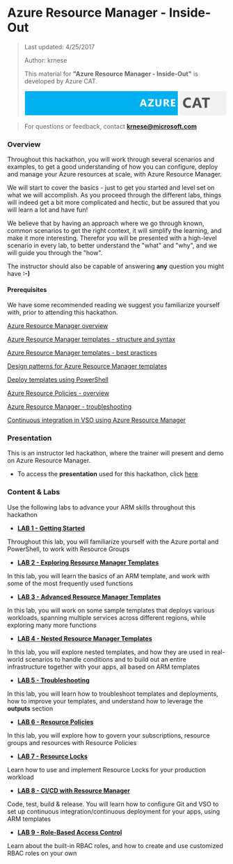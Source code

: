 # Azure Resource Manager - Inside-Out
>Last updated: 4/25/2017
>
>Author: krnese
>
>This material for **"Azure Resource Manager - Inside-Out"** is developed by Azure CAT.
>
>![alt text](media/azurecat.png "Azure CAT")

>For questions or feedback, contact **krnese@microsoft.com**


### Overview

Throughout this hackathon, you will work through several scenarios and examples, to get a good understanding of how you can configure, deploy and manage your Azure resources at scale, with Azure Resource Manager.

We will start to cover the basics - just to get you started and level set on what we will accomplish. As you proceed through the different labs, things will indeed get a bit more complicated and hectic, but be assured that you will learn a lot and have fun!

We believe that by having an approach where we go through known, common scenarios to get the right context, it will simplify the learning, and make it more interesting. Therefor you will be presented with a high-level scenario in every lab, to better understand the "what" and "why", and we will guide you through the "how".

The instructor should also be capable of answering **any** question you might have **:-)**

#### Prerequisites

We have some recommended reading we suggest you familiarize yourself with, prior to attending this hackathon.

[Azure Resource Manager overview](https://docs.microsoft.com/en-us/azure/azure-resource-manager/resource-group-overview)

[Azure Resource Manager templates - structure and syntax](https://docs.microsoft.com/en-us/azure/azure-resource-manager/resource-group-authoring-templates)

[Azure Resource Manager templates - best practices](https://docs.microsoft.com/en-us/azure/azure-resource-manager/resource-manager-template-best-practices)

[Design patterns for Azure Resource Manager templates](https://docs.microsoft.com/en-us/azure/azure-resource-manager/best-practices-resource-manager-design-templates)

[Deploy templates using PowerShell](https://docs.microsoft.com/en-us/azure/azure-resource-manager/resource-group-template-deploy)

[Azure Resource Policies - overview](https://docs.microsoft.com/en-us/azure/azure-resource-manager/resource-manager-policy)

[Azure Resource Manager - troubleshooting](https://docs.microsoft.com/en-us/azure/azure-resource-manager/resource-manager-common-deployment-errors)

[Continuous integration in VSO using Azure Resource Manager](https://docs.microsoft.com/en-us/azure/vs-azure-tools-resource-groups-ci-in-vsts)

### Presentation

This is an instructor led hackathon, where the trainer will present and demo on Azure Resource Manager.

* To access the **presentation** used for this hackathon, click [here](./ppt/armTraining.pptx)

### Content & Labs

Use the following labs to advance your ARM skills throughout this hackathon

* [**LAB 1 - Getting Started**](./lab-1.md)

Throughout this lab, you will familiarize yourself with the Azure portal and PowerShell, to work with Resource Groups

* [**LAB 2 - Exploring Resource Manager Templates**](./lab-2.md)

In this lab, you will learn the basics of an ARM template, and work with some of the most frequently used functions

* [**LAB 3 - Advanced Resource Manager Templates**](./lab-3.md)

In this lab, you will work on some sample templates that deploys various workloads, spanning multiple services across different regions, while exploring many more functions

* [**LAB 4 - Nested Resource Manager Templates**](./lab-4.md)

In this lab, you will explore nested templates, and how they are used in real-world scenarios to handle conditions and to build out an entire infrastructure together with your apps, all based on ARM templates

* [**LAB 5 - Troubleshooting**](./lab-4.md)

In this lab, you will learn how to troubleshoot templates and deployments, how to improve your templates, and understand how to leverage the **outputs** section

* [**LAB 6 - Resource Policies**](./lab-5.md)

In this lab, you will explore how to govern your subscriptions, resource groups and resources with Resource Policies

* [**LAB 7 - Resource Locks**](./lab-6.md)

Learn how to use and implement Resource Locks for your production workload

* [**LAB 8 - CI/CD with Resource Manager**](./lab-7.md)

Code, test, build & release. You will learn how to configure Git and VSO to set up continuous integration/continuous deployment for your apps, using ARM templates

* [**LAB 9 - Role-Based Access Control**](./lab-8.md)

Learn about the built-in RBAC roles, and how to create and use customized RBAC roles on your own
